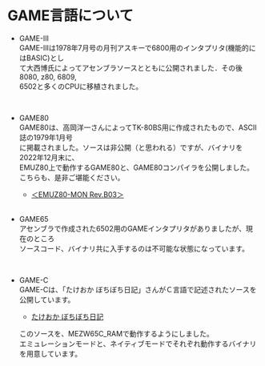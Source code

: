 # GAME言語について

- GAME-III<br>
GAME-IIIは1978年7月号の月刊アスキーで6800用のインタプリタ(機能的に はBASIC)とし<br>
て大西博氏によってアセンブラソースとともに公開されました．その後8080, z80, 6809,<br>
6502と多くのCPUに移植されました。<br>
<br>

- GAME80<br>
GAME80は、高岡洋一さんによってTK-80BS用に作成されたもので、ASCII誌の1979年1月号<br>
に掲載されました。ソースは非公開（と思われる）ですが、バイナリを2022年12月末に、<br>
EMUZ80上で動作するGAME80と、GAME80コンパイラを公開しました。<br>
こちらも、是非ご堪能ください。

  - [＜EMUZ80-MON Rev.B03＞](https://github.com/akih-san/EMUZ80-MON/tree/main/Rev.B03)
<br><br>

- GAME65<br>
アセンブラで作成された6502用のGAMEインタプリタがありましたが、現在のところ<br>
ソースコード、バイナリ共に入手するのは不可能な状態になっています。<br>
<br>

- GAME-C<br>
GAME-Cは、「たけおか ぼちぼち日記」さんがＣ言語で記述されたソースを公開しています。<br>

  - [たけおか ぼちぼち日記](https://ameblo.jp/takeoka/entry-11004344172.html)<br>

  このソースを、MEZW65C_RAMで動作するようにしました。<br>
  エミュレーションモードと、ネイティブモードでそれぞれ動作するバイナリを用意しています。<br>


